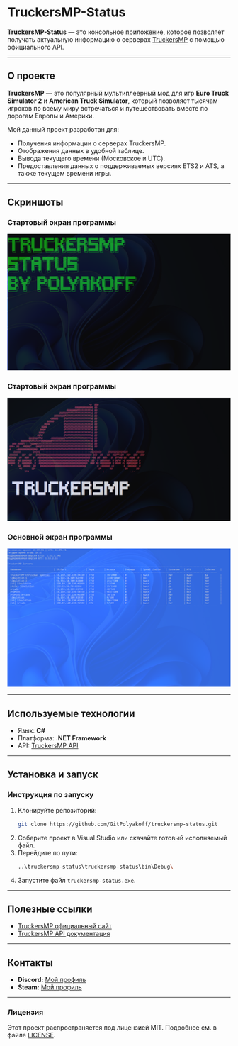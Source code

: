 # TruckersMP-Status

**TruckersMP-Status** — это консольное приложение, которое позволяет получать актуальную информацию о серверах [TruckersMP](https://truckersmp.com/) с помощью официального API.

---

## О проекте

**TruckersMP** — это популярный мультиплеерный мод для игр **Euro Truck Simulator 2** и **American Truck Simulator**, который позволяет тысячам игроков по всему миру встречаться и путешествовать вместе по дорогам Европы и Америки.

Мой данный проект разработан для:
- Получения информации о серверах TruckersMP.
- Отображения данных в удобной таблице.
- Вывода текущего времени (Московское и UTC).
- Предоставления данных о поддерживаемых версиях ETS2 и ATS, а также текущем времени игры.

---

## Скриншоты

### Стартовый экран программы
![Основной экран](images/screenshot2.png)

### Стартовый экран программы
![Основной экран](images/screenshot3.png)

### Основной экран программы
![Основной экран](images/screenshot1.png)

---

## Используемые технологии

- Язык: **C#**
- Платформа: **.NET Framework**
- API: [TruckersMP API](https://truckersmp.com/developers/api)

---

## Установка и запуск

### Инструкция по запуску
1. Клонируйте репозиторий:
   ```bash
   git clone https://github.com/GitPolyakoff/truckersmp-status.git
2. Соберите проект в Visual Studio или скачайте готовый исполняемый файл.
3. Перейдите по пути:
    ```bash
    ..\truckersmp-status\truckersmp-status\bin\Debug\
4. Запустите файл `truckersmp-status.exe`.

---

## Полезные ссылки

- [TruckersMP официальный сайт](https://truckersmp.com/)
- [TruckersMP API документация](https://truckersmp.com/developers/api)

---

## Контакты

- **Discord:** [Мой профиль](https://discordapp.com/users/913793634376241192/)
- **Steam:** [Мой профиль](https://steamcommunity.com/profiles/76561199147759312/)

---

### Лицензия

Этот проект распространяется под лицензией MIT. Подробнее см. в файле [LICENSE](LICENSE).
